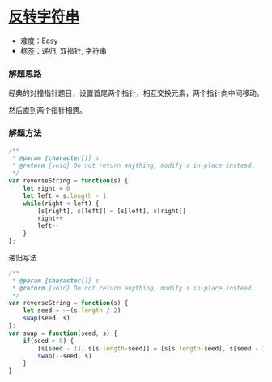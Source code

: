 # [反转字符串](https://leetcode-cn.com/problems/reverse-string/)

- 难度：Easy
- 标签：递归, 双指针, 字符串

### 解题思路

经典的对撞指针题目，设置首尾两个指针，相互交换元素，两个指针向中间移动。

然后直到两个指针相遇。

### 解题方法
```js
/**
 * @param {character[]} s
 * @return {void} Do not return anything, modify s in-place instead.
 */
var reverseString = function(s) {
    let right = 0
    let left = s.length - 1
    while(right < left) {
        [s[right], s[left]] = [s[left], s[right]]
        right++
        left--
    }
};
```

递归写法
```js
/**
 * @param {character[]} s
 * @return {void} Do not return anything, modify s in-place instead.
 */
var reverseString = function(s) {
    let seed = ~~(s.length / 2)
    swap(seed, s)
};
var swap = function(seed, s) {
    if(seed > 0) {
        [s[seed - 1], s[s.length-seed]] = [s[s.length-seed], s[seed - 1]]
        swap(--seed, s)
    }
}
```